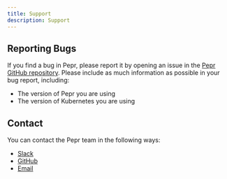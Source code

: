 ```yaml
---
title: Support
description: Support
---
```



## Reporting Bugs

If you find a bug in Pepr, please report it by opening an issue in the [Pepr GitHub repository](https://github.com/defenseunicorns/pepr/issues). Please include as much information as possible in your bug report, including:

* The version of Pepr you are using
* The version of Kubernetes you are using

## Contact

You can contact the Pepr team in the following ways:

* [Slack](https://kubernetes.slack.com/archives/C06DGH40UCB)
* [GitHub](https://github.com/defenseunicorns/pepr)
* [Email](mailto:pepr@defenseunicorns.com)
